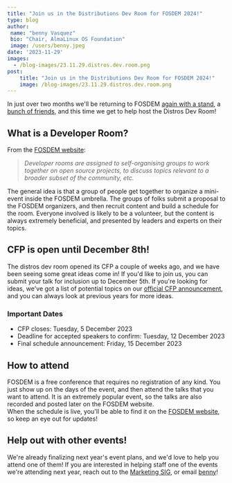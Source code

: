 ```yaml
---
title: "Join us in the Distributions Dev Room for FOSDEM 2024!"
type: blog
author: 
 name: "benny Vasquez"
 bio: "Chair, AlmaLinux OS Foundation"
 image: /users/benny.jpeg
date: '2023-11-29'
images:
  - /blog-images/23.11.29.distros.dev.room.png
post:
    title: "Join us in the Distributions Dev Room for FOSDEM 2024!"
    image: /blog-images/23.11.29.distros.dev.room.png
---
```


In just over two months we'll be returning to FOSDEM [again with a stand](https://fosstodon.org/@almalinux/109806681564344149), a [bunch of friends](https://social.linux.pizza/@benny/111468054707170805), and this time we get to help host the Distros Dev Room! 

## What is a Developer Room?

From the [FOSDEM website](https://fosdem.org/2024/news/2023-11-08-devrooms-announced):

> *Developer rooms are assigned to self-organising groups to work together on open source projects, to discuss topics relevant to a broader subset of the community, etc.*

The general idea is that a group of people get together to organize a mini-event inside the FOSDEM umbrella. The groups of folks submit a proposal to the FOSDEM organizers, and then recruit content and build a schedule for the room. Everyone involved is likely to be a volunteer, but the content is always extremely beneficial, and presented by leaders and experts on their topics.

## CFP is open until December 8th!

The distros dev room opened its CFP a couple of weeks ago, and we have been seeing some great ideas come in! If you'd like to join us, you can submit your talk for inclusion up to December 5th. If you're looking for ideas, we've got a list of potential topics on our [official CFP announcement](https://lists.fosdem.org/pipermail/fosdem/2023q4/003529.html), and you can always look at previous years for more ideas.

### Important Dates

* CFP closes: Tuesday, 5 December 2023
* Deadline for accepted speakers to confirm: Tuesday, 12 December 2023
* Final schedule announcement: Friday, 15 December 2023

## How to attend

FOSDEM is a free conference that requires no registration of any kind. You just show up on the days of the event, and then attend the talks that you want to attend. It is an extremely popular event, so the talks are also recorded and posted later on the FOSDEM website.\
When the schedule is live, you'll be able to find it on the [FOSDEM website](https://fosdem.org/2024/schedule/track/distributions/), so keep an eye out for updates!

## Help out with other events!

We're already finalizing next year's event plans, and we'd love to help you attend one of them! If you are interested in helping staff one of the events we're attending next year, reach out to the [Marketing SIG](https://wiki.almalinux.org/sigs/Marketing.html), or email [benny](mailto:benny@almalinux.org)!